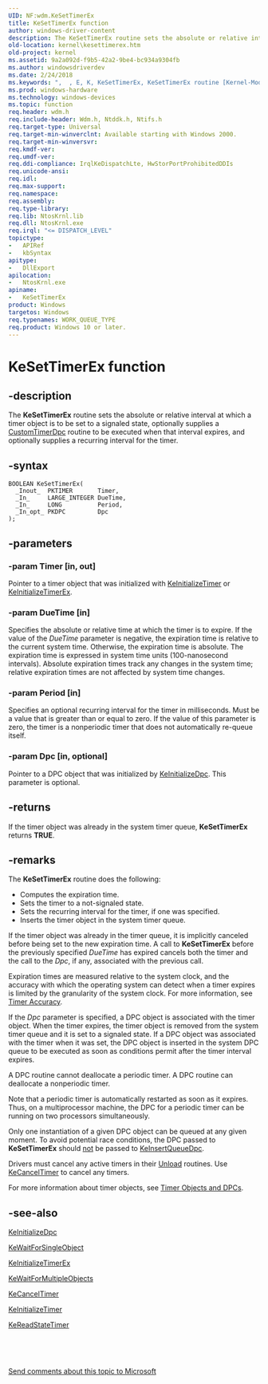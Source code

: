 ```yaml
---
UID: NF:wdm.KeSetTimerEx
title: KeSetTimerEx function
author: windows-driver-content
description: The KeSetTimerEx routine sets the absolute or relative interval at which a timer object is to be set to a signaled state, optionally supplies a CustomTimerDpc routine to be executed when that interval expires, and optionally supplies a recurring interval for the timer.
old-location: kernel\kesettimerex.htm
old-project: kernel
ms.assetid: 9a2a092d-f9b5-42a2-9be4-bc934a9304fb
ms.author: windowsdriverdev
ms.date: 2/24/2018
ms.keywords: ",  , E, K, KeSetTimerEx, KeSetTimerEx routine [Kernel-Mode Driver Architecture], S, T, e, i, k105_ca0b6adf-7903-485b-b29c-c406701c3032.xml, kernel.kesettimerex, m, r, t, wdm/KeSetTimerEx, x"
ms.prod: windows-hardware
ms.technology: windows-devices
ms.topic: function
req.header: wdm.h
req.include-header: Wdm.h, Ntddk.h, Ntifs.h
req.target-type: Universal
req.target-min-winverclnt: Available starting with Windows 2000.
req.target-min-winversvr: 
req.kmdf-ver: 
req.umdf-ver: 
req.ddi-compliance: IrqlKeDispatchLte, HwStorPortProhibitedDDIs
req.unicode-ansi: 
req.idl: 
req.max-support: 
req.namespace: 
req.assembly: 
req.type-library: 
req.lib: NtosKrnl.lib
req.dll: NtosKrnl.exe
req.irql: "<= DISPATCH_LEVEL"
topictype:
-	APIRef
-	kbSyntax
apitype:
-	DllExport
apilocation:
-	NtosKrnl.exe
apiname:
-	KeSetTimerEx
product: Windows
targetos: Windows
req.typenames: WORK_QUEUE_TYPE
req.product: Windows 10 or later.
---
```


# KeSetTimerEx function


## -description


The <b>KeSetTimerEx</b> routine sets the absolute or relative interval at which a timer object is to be set to a signaled state, optionally supplies a <a href="https://msdn.microsoft.com/library/windows/hardware/ff542983">CustomTimerDpc</a> routine to be executed when that interval expires, and optionally supplies a recurring interval for the timer.


## -syntax


````
BOOLEAN KeSetTimerEx(
  _Inout_  PKTIMER       Timer,
  _In_     LARGE_INTEGER DueTime,
  _In_     LONG          Period,
  _In_opt_ PKDPC         Dpc
);
````


## -parameters




### -param Timer [in, out]

Pointer to a timer object that was initialized with <a href="..\wdm\nf-wdm-keinitializetimer.md">KeInitializeTimer</a> or <a href="..\wdm\nf-wdm-keinitializetimerex.md">KeInitializeTimerEx</a>.


### -param DueTime [in]

Specifies the absolute or relative time at which the timer is to expire. If the value of the <i>DueTime</i> parameter is negative, the expiration time is relative to the current system time. Otherwise, the expiration time is absolute. The expiration time is expressed in system time units (100-nanosecond intervals). Absolute expiration times track any changes in the system time; relative expiration times are not affected by system time changes.


### -param Period [in]

Specifies an optional recurring interval for the timer in milliseconds. Must be a value that is greater than or equal to zero. If the value of this parameter is zero, the timer is a nonperiodic timer that does not automatically re-queue itself.


### -param Dpc [in, optional]

Pointer to a DPC object that was initialized by <a href="..\wdm\nf-wdm-keinitializedpc.md">KeInitializeDpc</a>. This parameter is optional. 


## -returns



If the timer object was already in the system timer queue, <b>KeSetTimerEx</b> returns <b>TRUE</b>.




## -remarks



The <b>KeSetTimerEx</b> routine does the following:

<ul>
<li>
Computes the expiration time.

</li>
<li>
Sets the timer to a not-signaled state.

</li>
<li>
Sets the recurring interval for the timer, if one was specified.

</li>
<li>
Inserts the timer object in the system timer queue.

</li>
</ul>
If the timer object was already in the timer queue, it is implicitly canceled before being set to the new expiration time. A call to <b>KeSetTimerEx</b> before the previously specified <i>DueTime</i> has expired cancels both the timer and the call to the <i>Dpc</i>, if any, associated with the previous call.

Expiration times are measured relative to the system clock, and the accuracy with which the operating system can detect when a timer expires is limited by the granularity of the system clock. For more information, see <a href="https://msdn.microsoft.com/library/windows/hardware/jj602805">Timer Accuracy</a>.

If the <i>Dpc</i> parameter is specified, a DPC object is associated with the timer object. When the timer expires, the timer object is removed from the system timer queue and it is set to a signaled state. If a DPC object was associated with the timer when it was set, the DPC object is inserted in the system DPC queue to be executed as soon as conditions permit after the timer interval expires.

A DPC routine cannot deallocate a periodic timer. A DPC routine can deallocate a nonperiodic timer.

Note that a periodic timer is automatically restarted as soon as it expires. Thus, on a multiprocessor machine, the DPC for a periodic timer can be running on two processors simultaneously.

Only one instantiation of a given DPC object can be queued at any given moment. To avoid potential race conditions, the DPC passed to <b>KeSetTimerEx</b> should <u>not</u> be passed to <a href="..\wdm\nf-wdm-keinsertqueuedpc.md">KeInsertQueueDpc</a>.

Drivers must cancel any active timers in their <a href="https://msdn.microsoft.com/library/windows/hardware/ff564886">Unload</a> routines. Use <a href="..\wdm\nf-wdm-kecanceltimer.md">KeCancelTimer</a> to cancel any timers.

For more information about timer objects, see <a href="https://msdn.microsoft.com/b58487de-6e9e-45f4-acb8-9233c8718ee2">Timer Objects and DPCs</a>.




## -see-also

<a href="..\wdm\nf-wdm-keinitializedpc.md">KeInitializeDpc</a>



<a href="..\wdm\nf-wdm-kewaitforsingleobject.md">KeWaitForSingleObject</a>



<a href="..\wdm\nf-wdm-keinitializetimerex.md">KeInitializeTimerEx</a>



<a href="..\wdm\nf-wdm-kewaitformultipleobjects.md">KeWaitForMultipleObjects</a>



<a href="..\wdm\nf-wdm-kecanceltimer.md">KeCancelTimer</a>



<a href="..\wdm\nf-wdm-keinitializetimer.md">KeInitializeTimer</a>



<a href="..\wdm\nf-wdm-kereadstatetimer.md">KeReadStateTimer</a>



 

 

<a href="mailto:wsddocfb@microsoft.com?subject=Documentation%20feedback [kernel\kernel]:%20KeSetTimerEx routine%20 RELEASE:%20(2/24/2018)&amp;body=%0A%0APRIVACY STATEMENT%0A%0AWe use your feedback to improve the documentation. We don't use your email address for any other purpose, and we'll remove your email address from our system after the issue that you're reporting is fixed. While we're working to fix this issue, we might send you an email message to ask for more info. Later, we might also send you an email message to let you know that we've addressed your feedback.%0A%0AFor more info about Microsoft's privacy policy, see http://privacy.microsoft.com/en-us/default.aspx." title="Send comments about this topic to Microsoft">Send comments about this topic to Microsoft</a>

